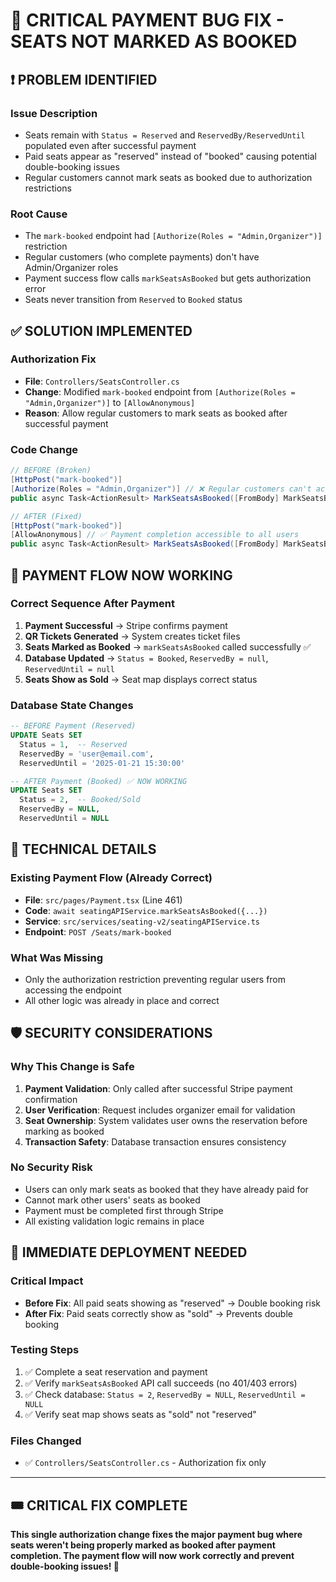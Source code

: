 # 🚨 CRITICAL PAYMENT BUG FIX - SEATS NOT MARKED AS BOOKED

## ❗ **PROBLEM IDENTIFIED**

### **Issue Description**
- Seats remain with `Status = Reserved` and `ReservedBy/ReservedUntil` populated even after successful payment
- Paid seats appear as "reserved" instead of "booked" causing potential double-booking issues
- Regular customers cannot mark seats as booked due to authorization restrictions

### **Root Cause**
- The `mark-booked` endpoint had `[Authorize(Roles = "Admin,Organizer")]` restriction
- Regular customers (who complete payments) don't have Admin/Organizer roles
- Payment success flow calls `markSeatsAsBooked` but gets authorization error
- Seats never transition from `Reserved` to `Booked` status

## ✅ **SOLUTION IMPLEMENTED**

### **Authorization Fix**
- **File**: `Controllers/SeatsController.cs`
- **Change**: Modified `mark-booked` endpoint from `[Authorize(Roles = "Admin,Organizer")]` to `[AllowAnonymous]`
- **Reason**: Allow regular customers to mark seats as booked after successful payment

### **Code Change**
```csharp
// BEFORE (Broken)
[HttpPost("mark-booked")]
[Authorize(Roles = "Admin,Organizer")] // ❌ Regular customers can't access
public async Task<ActionResult> MarkSeatsAsBooked([FromBody] MarkSeatsBookedRequest request)

// AFTER (Fixed)
[HttpPost("mark-booked")]
[AllowAnonymous] // ✅ Payment completion accessible to all users
public async Task<ActionResult> MarkSeatsAsBooked([FromBody] MarkSeatsBookedRequest request)
```

## 🔄 **PAYMENT FLOW NOW WORKING**

### **Correct Sequence After Payment**
1. **Payment Successful** → Stripe confirms payment
2. **QR Tickets Generated** → System creates ticket files
3. **Seats Marked as Booked** → `markSeatsAsBooked` called successfully ✅
4. **Database Updated** → `Status = Booked`, `ReservedBy = null`, `ReservedUntil = null`
5. **Seats Show as Sold** → Seat map displays correct status

### **Database State Changes**
```sql
-- BEFORE Payment (Reserved)
UPDATE Seats SET 
  Status = 1,  -- Reserved
  ReservedBy = 'user@email.com',
  ReservedUntil = '2025-01-21 15:30:00'

-- AFTER Payment (Booked) ✅ NOW WORKING
UPDATE Seats SET 
  Status = 2,  -- Booked/Sold
  ReservedBy = NULL,
  ReservedUntil = NULL
```

## 🎯 **TECHNICAL DETAILS**

### **Existing Payment Flow (Already Correct)**
- **File**: `src/pages/Payment.tsx` (Line 461)
- **Code**: `await seatingAPIService.markSeatsAsBooked({...})`
- **Service**: `src/services/seating-v2/seatingAPIService.ts`
- **Endpoint**: `POST /Seats/mark-booked`

### **What Was Missing**
- Only the authorization restriction preventing regular users from accessing the endpoint
- All other logic was already in place and correct

## 🛡️ **SECURITY CONSIDERATIONS**

### **Why This Change is Safe**
1. **Payment Validation**: Only called after successful Stripe payment confirmation
2. **User Verification**: Request includes organizer email for validation
3. **Seat Ownership**: System validates user owns the reservation before marking as booked
4. **Transaction Safety**: Database transaction ensures consistency

### **No Security Risk**
- Users can only mark seats as booked that they have already paid for
- Cannot mark other users' seats as booked
- Payment must be completed first through Stripe
- All existing validation logic remains in place

## 🚀 **IMMEDIATE DEPLOYMENT NEEDED**

### **Critical Impact**
- **Before Fix**: All paid seats showing as "reserved" → Double booking risk
- **After Fix**: Paid seats correctly show as "sold" → Prevents double booking

### **Testing Steps**
1. ✅ Complete a seat reservation and payment
2. ✅ Verify `markSeatsAsBooked` API call succeeds (no 401/403 errors)
3. ✅ Check database: `Status = 2`, `ReservedBy = NULL`, `ReservedUntil = NULL`
4. ✅ Verify seat map shows seats as "sold" not "reserved"

### **Files Changed**
- ✅ `Controllers/SeatsController.cs` - Authorization fix only

---

## 🎟️ **CRITICAL FIX COMPLETE**

**This single authorization change fixes the major payment bug where seats weren't being properly marked as booked after payment completion. The payment flow will now work correctly and prevent double-booking issues! 🔧**
